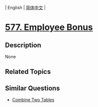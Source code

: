 
| English | [简体中文](README.md) |

# [577. Employee Bonus](https://leetcode-cn.com/problems/employee-bonus/)

## Description

None

## Related Topics



## Similar Questions

- [Combine Two Tables](../combine-two-tables/README_EN.md)
